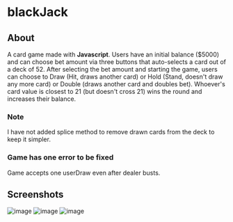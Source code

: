 # **blackJack**

## About

A card game made with **Javascript**. Users have an initial balance ($5000) and can choose bet amount via three buttons that auto-selects a card out of a deck of 52. After selecting the bet amount and starting the game, users can choose to Draw (Hit, draws another card) or Hold (Stand, doesn't draw any more card) or Double (draws another card and doubles bet). Whoever's card value is closest to 21 (but doesn't cross 21) wins the round and increases their balance.

### Note

I have not added splice method to remove drawn cards from the deck to keep it simpler.

### Game has one error to be fixed

Game accepts one userDraw even after dealer busts.

## Screenshots

![image](https://github.com/Synic-dx/blackJack/assets/75749422/fa82468a-7e06-44b3-8841-fdd1312f660e)
![image](https://github.com/Synic-dx/blackJack/assets/75749422/7b33c429-a3f9-406e-8057-ecd45d0d93bc)
![image](https://github.com/Synic-dx/blackJack/assets/75749422/7bea6d73-8aec-4e6b-a347-aa2087a98f4d)


